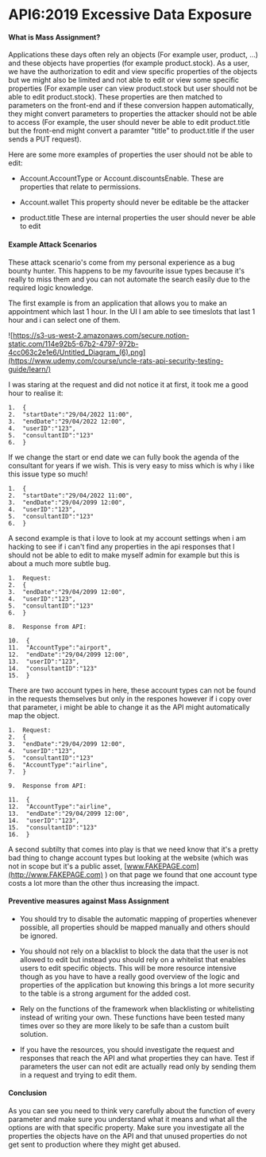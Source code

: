 # API6:2019 Excessive Data Exposure

#### **What is Mass Assignment?**

Applications these days often rely an objects (For example user, product, ...) and these objects have properties (for example product.stock). As a user, we have the authorization to edit and view specific properties of the objects but we might also be limited and not able to edit or view some specific properties (For example user can view product.stock but user should not be able to edit product.stock). These properties are then matched to parameters on the front-end and if these conversion happen automatically, they might convert parameters to properties the attacker should not be able to access (For example, the user should never be able to edit product.title but the front-end might convert a paramter "title" to product.title if the user sends a PUT request).

Here are some more examples of properties the user should not be able to edit:

-   Account.AccountType or Account.discountsEnable. These are properties that relate to permissions.
    
-   Account.wallet This property should never be editable be the attacker
    
-   product.title These are internal properties the user should never be able to edit
    

#### **Example Attack Scenarios**

These attack scenario's come from my personal experience as a bug bounty hunter. This happens to be my favourite issue types because it's really to miss them and you can not automate the search easily due to the required logic knowledge.

The first example is from an application that allows you to make an appointment which last 1 hour. In the UI I am able to see timeslots that last 1 hour and i can select one of them.

![https://s3-us-west-2.amazonaws.com/secure.notion-static.com/114e92b5-67b2-4797-972b-4cc063c2e1e6/Untitled_Diagram_(6).png](https://www.udemy.com/course/uncle-rats-api-security-testing-guide/learn/)

I was staring at the request and did not notice it at first, it took me a good hour to realise it:
```
1.  {
2.  "startDate":"29/04/2022 11:00",
3.  "endDate":"29/04/2022 12:00",
4.  "userID":"123",
5.  "consultantID":"123"
6.  }
```
If we change the start or end date we can fully book the agenda of the consultant for years if we wish. This is very easy to miss which is why i like this issue type so much!
```
1.  {
2.  "startDate":"29/04/2022 11:00",
3.  "endDate":"29/04/2099 12:00",
4.  "userID":"123",
5.  "consultantID":"123"
6.  }
```
A second example is that i love to look at my account settings when i am hacking to see if i can't find any properties in the api responses that I should not be able to edit to make myself admin for example but this is about a much more subtle bug.
```
1.  Request:
2.  {
3.  "endDate":"29/04/2099 12:00",
4.  "userID":"123",
5.  "consultantID":"123"
6.  }

8.  Response from API:

10.  {
11.  "AccountType":"airport",
12.  "endDate":"29/04/2099 12:00",
13.  "userID":"123",
14.  "consultantID":"123"
15.  }
```
There are two account types in here, these account types can not be found in the requests themselves but only in the respones however if i copy over that parameter, i might be able to change it as the API might automatically map the object.
```
1.  Request:
2.  {
3.  "endDate":"29/04/2099 12:00",
4.  "userID":"123",
5.  "consultantID":"123"
6.  "AccountType":"airline",
7.  }

9.  Response from API:

11.  {
12.  "AccountType":"airline",
13.  "endDate":"29/04/2099 12:00",
14.  "userID":"123",
15.  "consultantID":"123"
16.  }
```
A second subtilty that comes into play is that we need know that it's a pretty bad thing to change account types but looking at the website (which was not in scope but it's a public asset, [www.FAKEPAGE.com](http://www.FAKEPAGE.com) ) on that page we found that one account type costs a lot more than the other thus increasing the impact.

#### **Preventive measures against** Mass Assignment

-   You should try to disable the automatic mapping of properties whenever possible, all properties should be mapped manually and others should be ignored.
    
-   You should not rely on a blacklist to block the data that the user is not allowed to edit but instead you should rely on a whitelist that enables users to edit specific objects. This will be more resource intensive though as you have to have a really good overview of the logic and properties of the application but knowing this brings a lot more security to the table is a strong argument for the added cost.
    
-   Rely on the functions of the framework when blacklisting or whitelisting instead of writing your own. These functions have been tested many times over so they are more likely to be safe than a custom built solution.
    
-   If you have the resources, you should investigate the request and responses that reach the API and what properties they can have. Test if parameters the user can not edit are actually read only by sending them in a request and trying to edit them.
    

#### Conclusion

As you can see you need to think very carefully about the function of every parameter and make sure you understand what it means and what all the options are with that specific property. Make sure you investigate all the properties the objects have on the API and that unused properties do not get sent to production where they might get abused.
